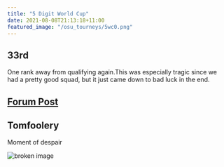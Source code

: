 ```yaml
---
title: "5 Digit World Cup"
date: 2021-08-08T21:13:18+11:00
featured_image: "/osu_tourneys/5wc0.png"
---
```


33rd
----------

<!--more-->
One rank away from qualifying again.This was especially tragic since we had a pretty good squad, but it just came down to bad luck in the end.

[Forum Post](https://osu.ppy.sh/community/forums/topics/1352101?n=1)
--------

Tomfoolery
----------

Moment of despair

![broken image](/osu_tourneys/5wc1.png)


